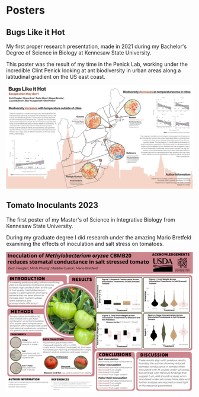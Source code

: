 # Posters

## Bugs Like it Hot

My first proper research presentation, made in 2021 during my Bachelor's Degree of Science in Biology at Kennesaw State University.

This poster was the result of my time in the Penick Lab, working under the incredible Clint Penick looking at ant biodiversity in urban areas along a latitudinal gradient on the US east coast.

![Poster1](../Posters/UG_Poster.png)

## Tomato Inoculants 2023

The first poster of my Master's of Science in Integrative Biology from Kennesaw State University.

During my graduate degree I did research under the amazing Mario Bretfeld examining the effects of inoculation and salt stress on tomatoes.


![Poster2](../Posters/TIP23_Poster.png)